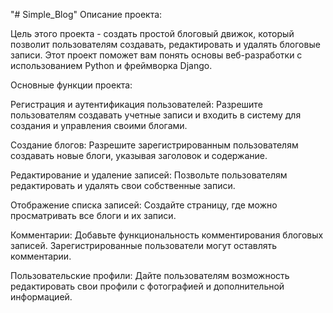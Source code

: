 "# Simple_Blog" 
Описание проекта:

Цель этого проекта - создать простой блоговый движок, который позволит пользователям создавать, редактировать и удалять блоговые записи. Этот проект поможет вам понять основы веб-разработки с использованием Python и фреймворка Django.

Основные функции проекта:

Регистрация и аутентификация пользователей: Разрешите пользователям создавать учетные записи и входить в систему для создания и управления своими блогами.

Создание блогов: Разрешите зарегистрированным пользователям создавать новые блоги, указывая заголовок и содержание.

Редактирование и удаление записей: Позвольте пользователям редактировать и удалять свои собственные записи.

Отображение списка записей: Создайте страницу, где можно просматривать все блоги и их записи.

Комментарии: Добавьте функциональность комментирования блоговых записей. Зарегистрированные пользователи могут оставлять комментарии.

Пользовательские профили: Дайте пользователям возможность редактировать свои профили с фотографией и дополнительной информацией.